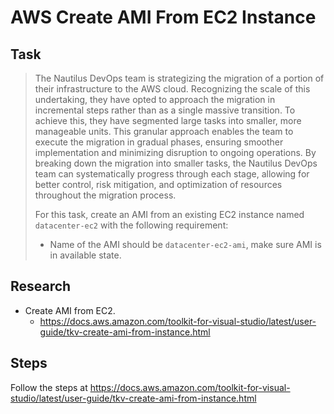 # AWS Create AMI From EC2 Instance

## Task

> The Nautilus DevOps team is strategizing the migration of a portion of their infrastructure to the AWS cloud. Recognizing the scale of this undertaking, they have opted to approach the migration in incremental steps rather than as a single massive transition. To achieve this, they have segmented large tasks into smaller, more manageable units. This granular approach enables the team to execute the migration in gradual phases, ensuring smoother implementation and minimizing disruption to ongoing operations. By breaking down the migration into smaller tasks, the Nautilus DevOps team can systematically progress through each stage, allowing for better control, risk mitigation, and optimization of resources throughout the migration process.
>
> For this task, create an AMI from an existing EC2 instance named `datacenter-ec2` with the following requirement:
> * Name of the AMI should be `datacenter-ec2-ami`, make sure AMI is in available state.

## Research

* Create AMI from EC2.
  * https://docs.aws.amazon.com/toolkit-for-visual-studio/latest/user-guide/tkv-create-ami-from-instance.html

## Steps

Follow the steps at https://docs.aws.amazon.com/toolkit-for-visual-studio/latest/user-guide/tkv-create-ami-from-instance.html